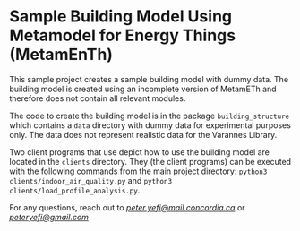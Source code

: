 # Sample Building Model Using Metamodel for Energy Things (MetamEnTh)

This sample project creates a sample building model with dummy data. The building model
is created using an incomplete version of MetamETh and therefore does not contain all 
relevant modules. 

The code to create the building model is in the package `building_structure` which contains a `data`
directory with dummy data for experimental purposes only. The data does not represent realistic data
for the Varannes Library.

Two client programs that use depict how to use the building model are located in the `clients` directory.
They (the client programs) can be executed with the following commands from the main project directory:
`python3 clients/indoor_air_quality.py` and `python3 clients/load_profile_analysis.py`.


For any questions, reach out to *peter.yefi@mail.concordia.ca* or *peteryefi@gmail.com*